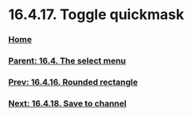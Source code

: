 # 16.4.17. Toggle quickmask

### [Home](./00-home.md)
### [Parent: 16.4. The select menu](./16-04-00-the-select-menu.md)
### [Prev: 16.4.16. Rounded rectangle](./16-04-16-rounded-rectangle.md)
### [Next: 16.4.18. Save to channel](./16-04-18-save-to-channel.md)
